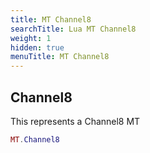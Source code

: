 ```yaml
---
title: MT Channel8
searchTitle: Lua MT Channel8
weight: 1
hidden: true
menuTitle: MT Channel8
---
```

## Channel8

This represents a Channel8 MT
```lua
MT.Channel8
```